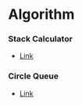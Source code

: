 # Algorithm

### Stack Calculator
- [Link](https://github.com/kdm-korea/Algorithm/tree/master/Stack%20Calculator)


### Circle Queue
- [Link](https://github.com/kdm-korea/Algorithm/tree/master/Stack%20Calculator)